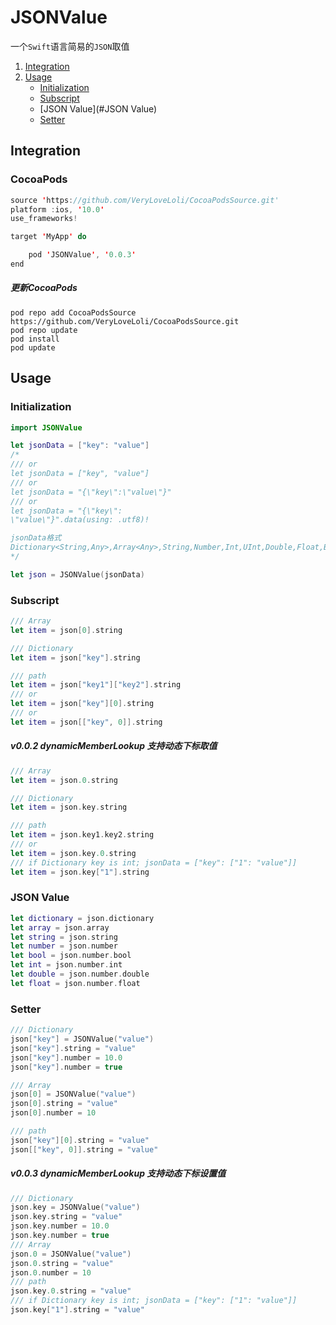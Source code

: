 # JSONValue

一个`Swift`语言简易的`JSON`取值

1. [Integration](#Integration)
2. [Usage](#Usage)
   - [Initialization](#Initialization)
   - [Subscript](#Subscript)
   - [JSON Value](#JSON Value)
   - [Setter](#Setter)

## Integration

### CocoaPods

```swift
source 'https://github.com/VeryLoveLoli/CocoaPodsSource.git'
platform :ios, '10.0'
use_frameworks!

target 'MyApp' do

    pod 'JSONValue', '0.0.3'
end

```
	
##### 更新CocoaPods
	pod repo add CocoaPodsSource https://github.com/VeryLoveLoli/CocoaPodsSource.git
	pod repo update
	pod install
	pod update

## Usage

### Initialization

```swift
import JSONValue
```

```swift
let jsonData = ["key": "value"]
/*
/// or
let jsonData = ["key", "value"]
/// or
let jsonData = "{\"key\":\"value\"}"
/// or
let jsonData = "{\"key\":
\"value\"}".data(using: .utf8)!

jsonData格式
Dictionary<String,Any>,Array<Any>,String,Number,Int,UInt,Double,Float,Bool,nil
*/

let json = JSONValue(jsonData)
```

### Subscript

```swift
/// Array
let item = json[0].string
```

```swift
/// Dictionary
let item = json["key"].string
```

```swift
/// path
let item = json["key1"]["key2"].string
/// or
let item = json["key"][0].string
/// or
let item = json[["key", 0]].string
```

##### v0.0.2 dynamicMemberLookup 支持动态下标取值

```swift
/// Array
let item = json.0.string
```

```swift
/// Dictionary
let item = json.key.string
```

```swift
/// path
let item = json.key1.key2.string
/// or
let item = json.key.0.string
/// if Dictionary key is int; jsonData = ["key": ["1": "value"]]
let item = json.key["1"].string
```

### JSON Value

```swift
let dictionary = json.dictionary
let array = json.array
let string = json.string
let number = json.number
let bool = json.number.bool
let int = json.number.int
let double = json.number.double
let float = json.number.float
```

### Setter

```swift
/// Dictionary
json["key"] = JSONValue("value")
json["key"].string = "value"
json["key"].number = 10.0
json["key"].number = true
```
```swift
/// Array
json[0] = JSONValue("value")
json[0].string = "value"
json[0].number = 10
```
```swift
/// path
json["key"][0].string = "value"
json[["key", 0]].string = "value"
```

##### v0.0.3 dynamicMemberLookup 支持动态下标设置值

```swift
/// Dictionary
json.key = JSONValue("value")
json.key.string = "value"
json.key.number = 10.0
json.key.number = true
/// Array
json.0 = JSONValue("value")
json.0.string = "value"
json.0.number = 10
/// path
json.key.0.string = "value"
/// if Dictionary key is int; jsonData = ["key": ["1": "value"]]
json.key["1"].string = "value"
```